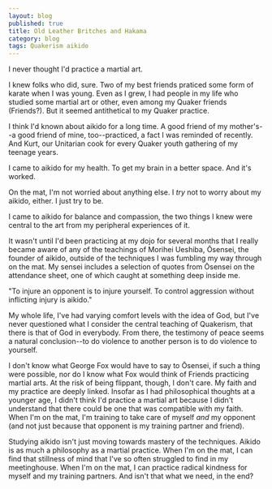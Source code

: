 ```yaml
---
layout: blog
published: true
title: Old Leather Britches and Hakama
category: blog
tags: Quakerism aikido
---
```


I never thought I'd practice a martial art.

I knew folks who did, sure. Two of my best friends praticed some form of karate when I was young. 
Even as I grew, I had people in my life who studied some martial art or other, even among my 
Quaker friends (Friends?). But it seemed antithetical to my Quaker practice.

I think I'd known about aikido for a long time. A good friend of my mother's--a good friend of 
mine, too--practiced, a fact I was reminded of recently. And Kurt, our Unitarian cook for every 
Quaker youth gathering of my teenage years.

I came to aikido for my health. To get my brain in a better space. And it's worked.

On the mat, I'm not worried about anything else. I _try_ not to worry about my aikido, either. 
I just try to be.

I came to aikido for balance and compassion, the two things I knew were central to the art from 
my peripheral experiences of it.

It wasn't until I'd been practicing at my dojo for several months that I really became aware of 
any of the teachings of Morihei Ueshiba, &#332;sensei, the founder of aikido, outside of the 
techniques I was fumbling my way through on the mat. My sensei includes a selection of quotes 
from &#332;sensei on the attendance sheet, one of which caught at something deep inside me.

"To injure an opponent is to injure yourself. To control aggression without inflicting injury 
is aikido."

My whole life, I've had varying comfort levels with the idea of God, but I've never questioned 
what I consider the central teaching of Quakerism, that there is that of God in everybody. 
From there, the testimony of peace seems a natural conclusion--to do violence to another 
person is to do violence to yourself.

I don't know what George Fox would have to say to &#332;sensei, if such a thing were possible, 
nor do I know what Fox would think of Friends practicing martial arts. At the risk of being 
flippant, though, I don't care. My faith and my practice are deeply linked. Insofar as I had 
philosophical thoughts at a younger age, I didn't think I'd practice a martial art because 
I didn't understand that there could be one that was compatible with my faith. When I'm on the 
mat, I'm training to take care of myself _and_ my opponent (and not just because that opponent 
is my training partner and friend).

Studying aikido isn't just moving towards mastery of the techniques. Aikido is as much a 
philosophy as a martial practice. When I'm on the mat, I can find that stillness of mind 
that I've so often struggled to find in my meetinghouse. When I'm on the mat, I can practice 
radical kindness for myself and my training partners. And isn't that what we need, in the end?
